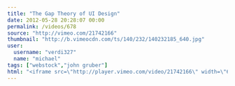 ```yaml
---
title: "The Gap Theory of UI Design"
date: 2012-05-28 20:28:07 00:00
permalink: /videos/678
source: "http://vimeo.com/21742166"
thumbnail: "http://b.vimeocdn.com/ts/140/232/140232185_640.jpg"
user:
  username: "verdi327"
  name: "michael"
tags: ["webstock","john gruber"]
html: "<iframe src=\"http://player.vimeo.com/video/21742166\" width=\"640\" height=\"360\" frameborder=\"0\" webkitAllowFullScreen mozallowfullscreen allowFullScreen></iframe>"
---
```


